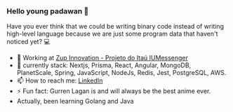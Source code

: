 ### Hello young padawan 👋

Have you ever think that we could be writing binary code instead of writing high-level language because we are just some program data that haven't noticed yet? :computer:

- :briefcase: Working at [Zup Innovation - Projeto do Itaú IUMessenger](https://www.zup.com.br/)
- 🌱 currently stack: Nextjs, Prisma, React, Angular, MongoDB, PlanetScale, Spring, JavaScript, NodeJs, Redis, Jest, PostgreSQL, AWS.    
- 📫 How to reach me: [LinkedIn](http://linkedin.com.br/in/kevynfaria)  
- ⚡ Fun fact: Gurren Lagan is and will always be the best anime ever.
- Actually, been learning Golang and Java
<!--
**kevynfg/kevynfg** is a ✨ _special_ ✨ repository because its `README.md` (this file) appears on your GitHub profile.

Here are some ideas to get you started:


- 👯 I’m looking to collaborate on ...
- 🤔 I’m looking for help with ...
- 💬 Ask me about ...
- 📫 How to reach me: ...
- 😄 Pronouns: ...
- ⚡ Fun fact: ...
-->

